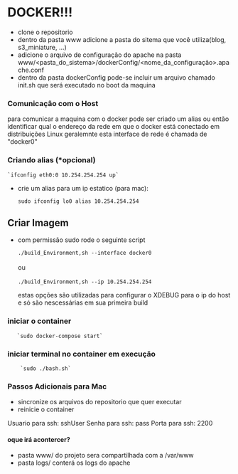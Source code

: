 # DOCKER!!! 
- clone o repositorio
- dentro da pasta www adicione a pasta do sitema que você utiliza(blog, s3_miniature, ...)
- adicione o arquivo de configuração do apache na pasta www/<pasta_do_sistema>/dockerConfig/<nome_da_configuração>.apache.conf
- dentro da pasta dockerConfig pode-se incluir um arquivo chamado init.sh que será executado no boot da maquina

###  Comunicação com o Host
   para comunicar a maquina com o docker pode ser criado um alias 
   ou então identificar qual o endereço da rede em que o docker está 
   conectado em distribuições Linux geralemnte esta interface de rede é 
   chamada de "docker0"
   
   ### Criando alias (*opcional)
    
    `ifconfig eth0:0 10.254.254.254 up`
    
- crie um alias para um ip estatico (para mac):
    
    `sudo ifconfig lo0 alias 10.254.254.254`


## Criar Imagem
- com permissão sudo rode o seguinte script
        
     `./build_Environment,sh --interface docker0`    
<br>ou <br><br>
    `./build_Environment,sh --ip 10.254.254.254`
    
    estas opções são utilizadas para configurar o XDEBUG para o ip do host
    e só são nescessárias em sua primeira build
        
        
### iniciar o container
    
       `sudo docker-compose start`

### iniciar terminal no container em execução
        `sudo ./bash.sh`


### Passos Adicionais para Mac
- sincronize os arquivos do repositorio que quer executar
- reinicie o container


Usuario para ssh: sshUser
Senha para ssh: pass
Porta para ssh: 2200


#### oque irá acontercer? 

- pasta www/ do projeto sera compartilhada com a /var/www
- pasta logs/ conterá os logs do apache
